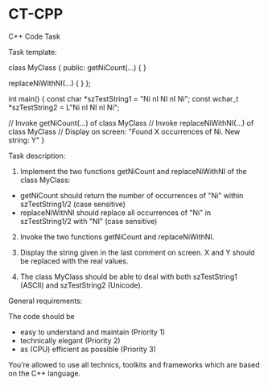 # CT-CPP
C++ Code Task

Task template:

class MyClass
{
  public:
  getNiCount(...)
  {
  }

  replaceNiWithNI(...)
  {
  }
};

int main()
{
  const char *szTestString1 = "Ni nI NI nI Ni";
  const wchar_t *szTestString2 = L"Ni nI NI nI Ni";

  // Invoke getNiCount(...) of class MyClass
  // Invoke replaceNiWithNI(...) of class MyClass
  // Display on screen: "Found X occurrences of Ni. New string: Y"
}

Task description:

1. Implement the two functions getNiCount and replaceNiWithNI of the class MyClass:
- getNiCount should return the number of occurrences of "Ni" within szTestString1/2 (case sensitive)
- replaceNiWithNI should replace all occurrences of "Ni" in szTestString1/2 with "NI" (case sensitive)

2. Invoke the two functions getNiCount and replaceNiWithNI.

3. Display the string given in the last comment on screen. X and Y should be replaced with the real values.

4. The class MyClass should be able to deal with both szTestString1 (ASCII) and szTestString2 (Unicode).

General requirements:

The code should be
- easy to understand and maintain (Priority 1)
- technically elegant (Priority 2)
- as (CPU) efficient as possible (Priority 3)

You’re allowed to use all technics, toolkits and frameworks which are based on the C++ language.
